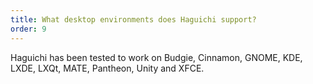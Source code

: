 ```yaml
---
title: What desktop environments does Haguichi support?
order: 9
---
```

Haguichi has been tested to work on Budgie, Cinnamon, GNOME, KDE, LXDE, LXQt, MATE, Pantheon, Unity and XFCE.
